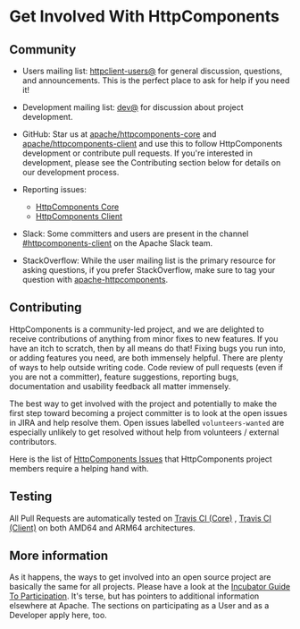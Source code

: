 <!--
    Licensed to the Apache Software Foundation (ASF) under one
    or more contributor license agreements.  See the NOTICE file
    distributed with this work for additional information
    regarding copyright ownership.  The ASF licenses this file
    to you under the Apache License, Version 2.0 (the
    "License"); you may not use this file except in compliance
    with the License.  You may obtain a copy of the License at
    
      http://www.apache.org/licenses/LICENSE-2.0
    
    Unless required by applicable law or agreed to in writing,
    software distributed under the License is distributed on an
    "AS IS" BASIS, WITHOUT WARRANTIES OR CONDITIONS OF ANY
    KIND, either express or implied.  See the License for the
    specific language governing permissions and limitations
    under the License.
-->

Get Involved With HttpComponents
================================

Community
---------

- Users mailing list: [httpclient-users@](mailto:httpclient-users@hc.apache.org) for general discussion, questions, and
  announcements. This is the perfect place to ask for help if you need it!
- Development mailing list: [dev@](mailto:dev@hc.apache.org) for discussion about project development.
- GitHub: Star us at [apache/httpcomponents-core](https://github.com/apache/httpcomponents-core/)
  and [apache/httpcomponents-client](https://github.com/apache/httpcomponents-client/) and use this to follow
  HttpComponents development or contribute pull requests. If you're interested in development, please see the
  Contributing section below for details on our development process.
- Reporting issues:

    - [HttpComponents Core](https://issues.apache.org/jira/projects/HTTPCORE)
    - [HttpComponents Client](https://issues.apache.org/jira/projects/HTTPCLIENT)

- Slack: Some committers and users are present in the
  channel [#httpcomponents-client](https://the-asf.slack.com/archives/CGC9KPJKH) on the Apache Slack team.
- StackOverflow: While the user mailing list is the primary resource for asking questions, if you prefer StackOverflow,
  make sure to tag your question
  with [apache-httpcomponents](https://stackoverflow.com/questions/tagged/apache-httpcomponents).

Contributing
------------

HttpComponents is a community-led project, and we are delighted to receive contributions of anything from minor fixes to
new features. If you have an itch to scratch, then by all means do that! Fixing bugs you run into, or adding features
you need, are both immensely helpful. There are plenty of ways to help outside writing code. Code review of pull
requests (even if you are not a committer), feature suggestions, reporting bugs, documentation and usability feedback
all matter immensely.

The best way to get involved with the project and potentially to make the first step toward becoming a project committer
is to look at the open issues in JIRA and help resolve them. Open issues labelled `volunteers-wanted` are especially
unlikely to get resolved without help from volunteers / external contributors.

Here is the list of [HttpComponents Issues](https://issues.apache.org/jira/issues/?filter=12350197) that HttpComponents
project members require a helping hand with.

Testing
-------

All Pull Requests are automatically tested on [Travis CI (Core)](https://travis-ci.com/apache/httpcomponents-core)
, [Travis CI (Client)](https://travis-ci.com/apache/httpcomponents-client) on both AMD64 and ARM64 architectures.

More information
----------------

As it happens, the ways to get involved into an open source project are basically the same for all projects. Please have
a look at the [Incubator Guide To Participation](https://incubator.apache.org/guides/participation.html). It's terse, but
has pointers to additional information elsewhere at Apache. The sections on participating as a User and as a Developer
apply here, too.
